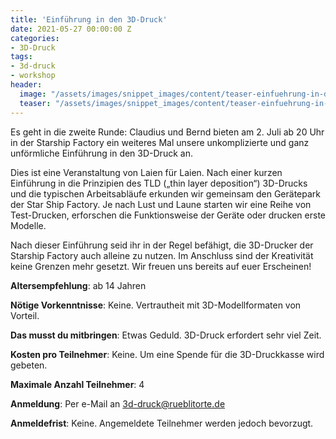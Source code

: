 ```yaml
---
title: 'Einführung in den 3D-Druck'
date: 2021-05-27 00:00:00 Z
categories:
- 3D-Druck
tags:
- 3d-druck
- workshop
header:
  image: "/assets/images/snippet_images/content/teaser-einfuehrung-in-den-3d-druck.jpg"
  teaser: "/assets/images/snippet_images/content/teaser-einfuehrung-in-den-3d-druck.jpg"
--- 
```


Es geht in die zweite Runde: Claudius und Bernd bieten am 2. Juli ab 20 Uhr in der Starship Factory ein weiteres Mal unsere unkomplizierte und ganz unförmliche Einführung in den 3D-Druck an.

Dies ist eine Veranstaltung von Laien für Laien. Nach einer kurzen Einführung in die Prinzipien des TLD („thin layer deposition“) 3D-Drucks und die typischen Arbeitsabläufe erkunden wir gemeinsam den Gerätepark der Star Ship Factory. Je nach Lust und Laune starten wir eine Reihe von Test-Drucken, erforschen die Funktionsweise der Geräte oder drucken erste Modelle. 

Nach dieser Einführung seid ihr in der Regel befähigt, die 3D-Drucker der Starship Factory auch alleine zu nutzen. Im Anschluss sind der Kreativität keine Grenzen mehr gesetzt. Wir freuen uns bereits auf euer Erscheinen!

**Altersempfehlung**: ab 14 Jahren

**Nötige Vorkenntnisse**: Keine. Vertrautheit mit 3D-Modellformaten von Vorteil.

**Das musst du mitbringen**: Etwas Geduld. 3D-Druck erfordert sehr viel Zeit.

**Kosten pro Teilnehmer**: Keine. Um eine Spende für die 3D-Druckkasse wird gebeten.

**Maximale Anzahl Teilnehmer**: 4

**Anmeldung**: Per e-Mail an 3d-druck@rueblitorte.de

**Anmeldefrist**: Keine. Angemeldete Teilnehmer werden jedoch bevorzugt.
